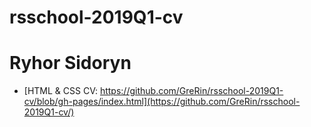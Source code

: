 # rsschool-2019Q1-cv
# Ryhor Sidoryn
* [HTML & CSS CV: https://github.com/GreRin/rsschool-2019Q1-cv/blob/gh-pages/index.html](https://github.com/GreRin/rsschool-2019Q1-cv/)
